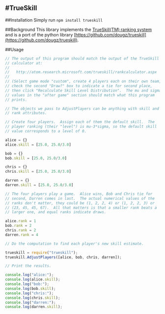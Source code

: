 #TrueSkill
------------------------

##Installation
Simply run `npm install trueskill`

##Background
This library implements the [TrueSkill(TM) ranking
system](http://research.microsoft.com/en-us/projects/trueskill/) and is a port of the python library [https://github.com/dougz/trueskill](https://github.com/dougz/trueskill).

##Usage
```javascript
// The output of this program should match the output of the TrueSkill
// calculator at:
//
//   http://atom.research.microsoft.com/trueskill/rankcalculator.aspx
//
// (Select game mode "custom", create 4 players each on their own team,
// check the second "Draw?" box to indicate a tie for second place,
// then click "Recalculate Skill Level Distribution".  The mu and sigma
// values in the "after game" section should match what this program
// prints.

// The objects we pass to AdjustPlayers can be anything with skill and
// rank attributes. 

// Create four players.  Assign each of them the default skill.  The
// player ranking (their "level") is mu-3*sigma, so the default skill
// value corresponds to a level of 0.

alice = {}
alice.skill = [25.0, 25.0/3.0]

bob = {}
bob.skill = [25.0, 25.0/3.0]

chris = {}
chris.skill = [25.0, 25.0/3.0]

darren = {}
darren.skill = [25.0, 25.0/3.0]

// The four players play a game.  Alice wins, Bob and Chris tie for
// second, Darren comes in last.  The actual numerical values of the
// ranks don't matter, they could be (1, 2, 2, 4) or (1, 2, 2, 3) or
// (23, 45, 45, 67).  All that matters is that a smaller rank beats a
// larger one, and equal ranks indicate draws.

alice.rank = 1
bob.rank = 2
chris.rank = 2
darren.rank = 4

// Do the computation to find each player's new skill estimate.

trueskill = require("trueskill");
trueskill.AdjustPlayers([alice, bob, chris, darren]);

// Print the results.

console.log("alice:");
console.log(alice.skill);
console.log("bob:");
console.log(bob.skill);
console.log("chris:");
console.log(chris.skill);
console.log("darren:");
console.log(darren.skill);
```